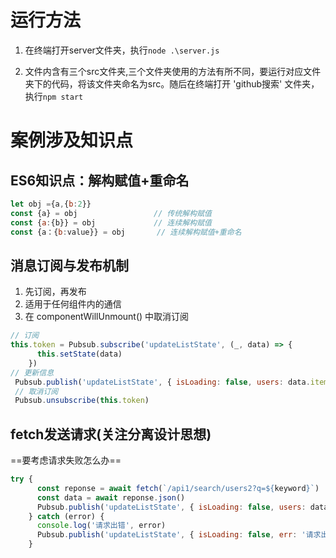 # 运行方法
1.  在终端打开server文件夹，执行`node .\server.js`

2.  文件内含有三个src文件夹,三个文件夹使用的方法有所不同，要运行对应文件夹下的代码，将该文件夹命名为src。随后在终端打开 'github搜索' 文件夹，执行`npm start`
# 案例涉及知识点
## ES6知识点：解构赋值+重命名
```javascript
let obj ={a,{b:2}}
const {a} = obj					// 传统解构赋值
const {a:{b}} = obj				// 连续解构赋值
const {a：{b:value}} = obj		// 连续解构赋值+重命名
```
## 消息订阅与发布机制
1.	先订阅，再发布
2.	适用于任何组件内的通信
3.	在 componentWillUnmount() 中取消订阅
```javascript
// 订阅
this.token = Pubsub.subscribe('updateListState', (_, data) => {
      this.setState(data)
    })
// 更新信息
 Pubsub.publish('updateListState', { isLoading: false, users: data.items })
 // 取消订阅
 Pubsub.unsubscribe(this.token)
```
## fetch发送请求(关注分离设计思想)
==要考虑请求失败怎么办==
```javascript
try {
      const reponse = await fetch(`/api1/search/users2?q=${keyword}`)
      const data = await reponse.json()
      Pubsub.publish('updateListState', { isLoading: false, users: data.items })
    } catch (error) {
      console.log('请求出错', error)
      Pubsub.publish('updateListState', { isLoading: false, err: '请求出错:' + error.message })
    }
```
